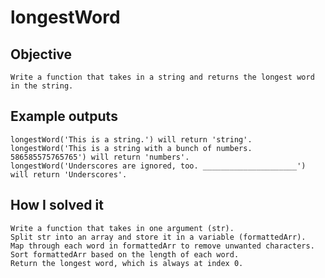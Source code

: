 # longestWord

## Objective
    Write a function that takes in a string and returns the longest word in the string.

## Example outputs
    longestWord('This is a string.') will return 'string'.
    longestWord('This is a string with a bunch of numbers. 586585575765765') will return 'numbers'.
    longestWord('Underscores are ignored, too. _____________________') will return 'Underscores'.

## How I solved it
    Write a function that takes in one argument (str).
    Split str into an array and store it in a variable (formattedArr).
    Map through each word in formattedArr to remove unwanted characters.
    Sort formattedArr based on the length of each word.
    Return the longest word, which is always at index 0.